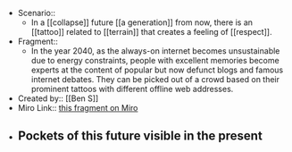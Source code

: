 - Scenario:: 
    - In a [[collapse]] future [[a generation]] from now, there is an [[tattoo]] related to [[terrain]] that creates a feeling of [[respect]].
- Fragment:: 
    - In the year 2040, as the always-on internet becomes unsustainable due to energy constraints, people with excellent memories become experts at the content of popular but now defunct blogs and famous internet debates. They can be picked out of a crowd based on their prominent tattoos with different offline web addresses.
- Created by:: [[Ben S]]
- Miro Link:: [this fragment on Miro](https://miro.com/app/board/o9J_kpEmVVk=/?moveToWidget=3074457348949447182&cot=6)
- **Pockets of this future visible in the present**
    - 
